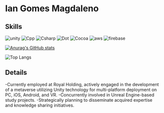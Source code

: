 # Ian Gomes Magdaleno

## Skills
![unity](https://img.shields.io/badge/Unity-100000?style=for-the-badge&logo=unity&logoColor=white)
![Cpp](https://img.shields.io/badge/C%2B%2B-00599C?style=for-the-badge&logo=c%2B%2B&logoColor=white)
![Csharp](https://img.shields.io/badge/C%23-239120?style=for-the-badge&logo=c-sharp&logoColor=white)
![Dot](https://img.shields.io/badge/.NET-512BD4?style=for-the-badge&logo=dotnet&logoColor=white)
![Cocoa](https://img.shields.io/badge/cocoapods-FA2A02?style=for-the-badge&logo=cocoapods&logoColor=white)
![aws](https://img.shields.io/badge/Amazon_AWS-FF9900?style=for-the-badge&logo=amazonaws&logoColor=white)
![firebase](https://img.shields.io/badge/firebase-ffca28?style=for-the-badge&logo=firebase&logoColor=black)

[![Anurag's GitHub stats](https://github-readme-stats.vercel.app/api?username=ianmagdaleno&count_private=true&show_icons=true&theme=onedark)](https://github.com/anuraghazra/github-readme-stats)

![Top Langs](https://github-readme-stats.vercel.app/api/top-langs/?username=ianmagdaleno&hide_progress=true&theme=onedark)

## Details
-Currently employed at Royal Holding, actively engaged in the development of a metaverse utilizing Unity technology for multi-platform deployment on PC, iOS, Android, and VR.
-Concurrently involved in Unreal Engine-based study projects.
-Strategically planning to disseminate acquired expertise and knowledge sharing initiatives.
